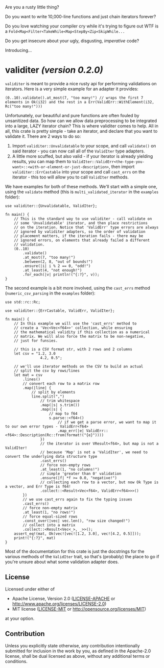 Are you a rusty little thing?

Do you want to write 10,000-line functions and just chain iterators forever? 

Do you love watching your compiler cry while it's trying to figure out WTF is a `Fold<Map<Filter<TakeWhile<Map<StepBy<Zip<SkipWhile...`

Do you get insecure about your ugly, disgusting, _imperative_ code?

Introducing...
# validiter _(version 0.2.0)_

`validiter` is meant to provide a nice rusty api for performing validations on iterators. Here is a very simple example for an adapter it provides:
```
(0..10).validate().at_most(7, "too many!") // wraps the first 7 elements in Ok(i32) and the rest in a Err(ValidErr::WithElement(i32, Rc("too many!")))
```

Unfortunately, our beautiful and pure functions are often fouled by unsanitized data. So how can we allow data preprocessing to be integrated into a large, LAZY iterator chain? This is where validiter comes to help.
All in all, this crate is pretty simple - take an iterator, and declare that you want to validate it. There are 2 ways to do so:
1. Import `validiter::Unvalidatable` to your scope, and call `validate()` on said iterator - you can now call all of the `ValidIter` type adapters.
2. A little more scuffed, but also valid - if your iterator is already yielding results, you can map them to `ValidIter::ValidErr<the-type-you-want>::<with-or-element-or-just-description>`,
   then import `validiter::ErrCastable` into your scope and call `cast_errs` on the iterator - this too will allow you to call `ValidIter` methods.

We have examples for both of these methods. We'll start with a simple one, using the `validate` method (this is `multi_validated_iterator` in the `examples` folder):
```
use validiter::{Unvalidatable, ValidIter};

fn main() {
    // This is the standard way to use validiter - call validate on
    // some 'Unvalidatable' iterator, and then place restrictions
    // on the iteration. Notice that 'ValidErr' type errors are always
    // ignored by validiter adapters, so the order of validation
    // placement matters, if the iteration fails - there may be 
    // ignored errors, on elements that already failed a different
    // validation.
    (0..10)
        .validate()
        .at_most(7, "too many!")
        .between(2, 8, "out of bounds!")
        .ensure(|i| i % 2 == 0, "odd!")
        .at_least(4, "not enough!")
        .for_each(|v| println!("{:?}", v));
}
```
The second example is a bit more involved, using the `cast_errs` method (`numeric_csv_parsing` in the `examples` folder):
```
use std::rc::Rc;

use validiter::{ErrCastable, ValidErr, ValidIter};

fn main() {
    // In this example we will use the 'cast_errs' method to
    // create a 'Vec<Vec<f64>>' collection, while ensuring
    // the mathematical validity if this collection as a numerical
    // matrix. We will also force the matrix to be non-negative,
    // just for funsies.

    // this is a CSV format str, with 2 rows and 2 columns
    let csv = "1.2, 3.0
                4.2, 0.5";

    // we'll use iterator methods on the CSV to build an actual
    // split the csv by rows/lines
    let mat = csv
        .lines()
        // convert each row to a matrix row
        .map(|line| {
            // split by elements
            line.split(",")
                // trim whitespace
                .map(|s| s.trim())
                .map(|s| {
                    // map to f64
                    s.parse::<f64>()
                        // if we get a parse error, we want to map it to our own error types - ValidErr<f64>
                        .map_err(|e| ValidErr::<f64>::Description(Rc::from(format!("{e}"))))
                })
                // the iterator is over VResult<f64>, but map is not a ValidIter!
                // because 'Map' is not a 'ValidIter', we need to convert the underlying data structure type
                .cast_errs() 
                // force non-empty rows
                .at_least(1, "no columns!")
                // simple 'greater than 0' validation
                .ensure(|f| *f >= 0.0, "negative!")
                // collecting each row to a vector, but now Ok Type is a vector, and Err Type is f64!
                .collect::<Result<Vec<f64>, ValidErr<f64>>>()
        })
        // we use cast_errs again to fix the typing issues
        .cast_errs()
        // force non-empty matrix
        .at_least(1, "no rows!")
        // force equal-sized rows
        .const_over(|vec| vec.len(), "row size changed!")
        // collect into a matrix
        .collect::<Result<Vec<_>, _>>();
    assert_eq!(mat, Ok(vec![vec![1.2, 3.0], vec![4.2, 0.5]]));
    print!("{:?}", mat)
}
```

Most of the documentation for this crate is just the docstrings for the various methods of the `ValidIter` trait, so that's (probably) the place to go if you're unsure about what some validation adapter does.

## License

Licensed under either of

 * Apache License, Version 2.0
   ([LICENSE-APACHE](LICENSE-APACHE) or http://www.apache.org/licenses/LICENSE-2.0)
 * MIT license
   ([LICENSE-MIT](LICENSE-MIT) or http://opensource.org/licenses/MIT)

at your option.

## Contribution

Unless you explicitly state otherwise, any contribution intentionally submitted
for inclusion in the work by you, as defined in the Apache-2.0 license, shall be
dual licensed as above, without any additional terms or conditions.
